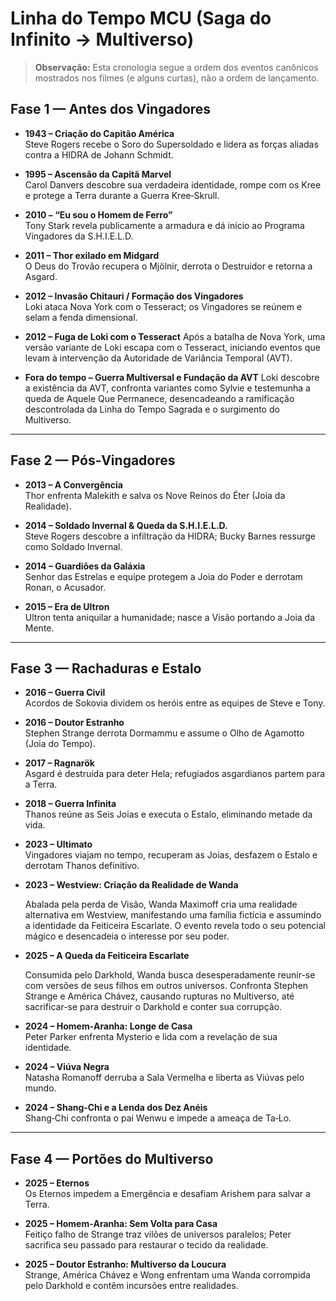# Linha do Tempo MCU (Saga do Infinito → Multiverso)

> **Observação:** Esta cronologia segue a ordem dos eventos canônicos mostrados nos filmes (e alguns curtas), não a ordem de lançamento.

## Fase 1 — Antes dos Vingadores

- **1943 – Criação do Capitão América**  
  Steve Rogers recebe o Soro do Supersoldado e lidera as forças aliadas contra a HIDRA de Johann Schmidt.

- **1995 – Ascensão da Capitã Marvel**  
  Carol Danvers descobre sua verdadeira identidade, rompe com os Kree e protege a Terra durante a Guerra Kree‑Skrull.

- **2010 – “Eu sou o Homem de Ferro”**  
  Tony Stark revela publicamente a armadura e dá início ao Programa Vingadores da S.H.I.E.L.D.

- **2011 – Thor exilado em Midgard**  
  O Deus do Trovão recupera o Mjölnir, derrota o Destruidor e retorna a Asgard.

<!-- SLOT_LOKI -->

- **2012 – Invasão Chitauri / Formação dos Vingadores**  
  Loki ataca Nova York com o Tesseract; os Vingadores se reúnem e selam a fenda dimensional.

- **2012 – Fuga de Loki com o Tesseract**
  Após a batalha de Nova York, uma versão variante de Loki escapa com o Tesseract, iniciando eventos que levam à intervenção da Autoridade de Variância Temporal (AVT).

- **Fora do tempo – Guerra Multiversal e Fundação da AVT**
  Loki descobre a existência da AVT, confronta variantes como Sylvie e testemunha a queda de Aquele Que Permanece, desencadeando a ramificação descontrolada da Linha do Tempo Sagrada e o surgimento do Multiverso.
---

## Fase 2 — Pós‑Vingadores

- **2013 – A Convergência**  
  Thor enfrenta Malekith e salva os Nove Reinos do Éter (Joia da Realidade).

- **2014 – Soldado Invernal & Queda da S.H.I.E.L.D.**  
  Steve Rogers descobre a infiltração da HIDRA; Bucky Barnes ressurge como Soldado Invernal.

- **2014 – Guardiões da Galáxia**  
  Senhor das Estrelas e equipe protegem a Joia do Poder e derrotam Ronan, o Acusador.

- **2015 – Era de Ultron**  
  Ultron tenta aniquilar a humanidade; nasce a Visão portando a Joia da Mente.

---

## Fase 3 — Rachaduras e Estalo

- **2016 – Guerra Civil**  
  Acordos de Sokovia dividem os heróis entre as equipes de Steve e Tony.

- **2016 – Doutor Estranho**  
  Stephen Strange derrota Dormammu e assume o Olho de Agamotto (Joia do Tempo).

- **2017 – Ragnarök**  
  Asgard é destruída para deter Hela; refugiados asgardianos partem para a Terra.

- **2018 – Guerra Infinita**  
  Thanos reúne as Seis Joias e executa o Estalo, eliminando metade da vida.

- **2023 – Ultimato**  
  Vingadores viajam no tempo, recuperam as Joias, desfazem o Estalo e derrotam Thanos definitivo.

<!-- SLOT_WANDAVISION -->

- **2023 – Westview: Criação da Realidade de Wanda**

  Abalada pela perda de Visão, Wanda Maximoff cria uma realidade alternativa em Westview, manifestando uma família fictícia e assumindo a identidade da Feiticeira Escarlate. O evento revela todo o seu potencial mágico e desencadeia o interesse por seu poder.

- **2025 – A Queda da Feiticeira Escarlate**

  Consumida pelo Darkhold, Wanda busca desesperadamente reunir-se com versões de seus filhos em outros universos. Confronta Stephen Strange e América Chávez, causando rupturas no Multiverso, até sacrificar-se para destruir o Darkhold e conter sua corrupção.

- **2024 – Homem‑Aranha: Longe de Casa**  
  Peter Parker enfrenta Mysterio e lida com a revelação de sua identidade.

- **2024 – Viúva Negra**  
  Natasha Romanoff derruba a Sala Vermelha e liberta as Viúvas pelo mundo.

- **2024 – Shang‑Chi e a Lenda dos Dez Anéis**  
  Shang‑Chi confronta o pai Wenwu e impede a ameaça de Ta‑Lo.

---

## Fase 4 — Portões do Multiverso

- **2025 – Eternos**  
  Os Eternos impedem a Emergência e desafiam Arishem para salvar a Terra.

- **2025 – Homem‑Aranha: Sem Volta para Casa**  
  Feitiço falho de Strange traz vilões de universos paralelos; Peter sacrifica seu passado para restaurar o tecido da realidade.

- **2025 – Doutor Estranho: Multiverso da Loucura**  
  Strange, América Chávez e Wong enfrentam uma Wanda corrompida pelo Darkhold e contêm incursões entre realidades.

